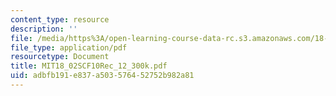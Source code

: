 ```yaml
---
content_type: resource
description: ''
file: /media/https%3A/open-learning-course-data-rc.s3.amazonaws.com/18-02sc-multivariable-calculus-fall-2010/adbfb191e837a503576452752b982a81_MIT18_02SCF10Rec_12_300k.pdf
file_type: application/pdf
resourcetype: Document
title: MIT18_02SCF10Rec_12_300k.pdf
uid: adbfb191-e837-a503-5764-52752b982a81
---
```

